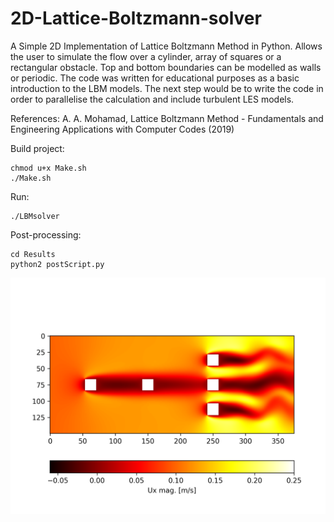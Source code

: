 # 2D-Lattice-Boltzmann-solver

A Simple 2D Implementation of Lattice Boltzmann Method in Python. Allows the user to simulate the flow over a cylinder, array of squares or a rectangular obstacle. 
Top and bottom boundaries can be modelled as walls or periodic. The code was written for educational purposes as a basic introduction to the LBM models. The next step would be to write the code in order to parallelise the calculation and include turbulent LES models.

References: 
	A. A. Mohamad, Lattice Boltzmann Method - Fundamentals and Engineering Applications with Computer Codes (2019)

Build project:
```
chmod u+x Make.sh
./Make.sh
```
Run:
```
./LBMsolver
```
Post-processing:
```
cd Results
python2 postScript.py
```

![](2D_LatticeBoltzmann/Results/Results_20000.png)
